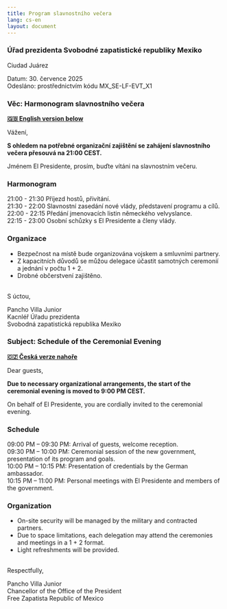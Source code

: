 ```yaml
---
title: Program slavnostního večera
lang: cs-en
layout: document
---
```


### Úřad prezidenta Svobodné zapatistické republiky Mexiko

Ciudad Juárez

Datum: 30. července 2025 <br />
Odesláno: prostřednictvím kódu MX_SE-LF-EVT_X1

### Věc: Harmonogram slavnostního večera

**[🇬🇧 English version below](#subject-schedule-of-the-ceremonial-evening)**

Vážení,

**S ohledem na potřebné organizační zajištění se zahájení slavnostního večera přesouvá na 21:00 CEST.**

Jménem El Presidente, prosím, buďte vítáni na slavnostním večeru.

### Harmonogram

21:00 - 21:30 Příjezd hostů, přivítání. <br />
21:30 - 22:00 Slavnostní zasedání nové vlády, představení programu a cílů. <br />
22:00 - 22:15 Předání jmenovacích listin německého velvyslance. <br />
22:15 - 23:00 Osobní schůzky s El Presidente a členy vlády.

### Organizace

- Bezpečnost na místě bude organizována vojskem a smluvními partnery.
- Z kapacitních důvodů se můžou delegace účastit samotných ceremonií a jednání v počtu 1 + 2.
- Drobné občerstvení zajištěno.
 <br />
S úctou,

Pancho Villa Junior <br />
Kacnléř Úřadu prezidenta <br />
Svobodná zapatistická republika Mexiko

### Subject: Schedule of the Ceremonial Evening

**[🇨🇿 Česká verze nahoře](#věc-harmonogram-slavnostního-večera)**  

Dear guests,

**Due to necessary organizational arrangements, the start of the ceremonial evening is moved to 9:00 PM CEST.**

On behalf of El Presidente, you are cordially invited to the ceremonial evening.

### Schedule

09:00 PM – 09:30 PM: Arrival of guests, welcome reception. <br />
09:30 PM – 10:00 PM: Ceremonial session of the new government, presentation of its program and goals. <br />
10:00 PM – 10:15 PM: Presentation of credentials by the German ambassador. <br />
10:15 PM – 11:00 PM: Personal meetings with El Presidente and members of the government.

### Organization

- On-site security will be managed by the military and contracted partners.
- Due to space limitations, each delegation may attend the ceremonies and meetings in a 1 + 2 format.
- Light refreshments will be provided.
 <br />
Respectfully,

Pancho Villa Junior <br />
Chancellor of the Office of the President <br />
Free Zapatista Republic of Mexico
